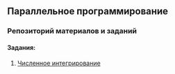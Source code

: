 ## Параллельное программирование

### Репозиторий материалов и заданий

#### Задания:

1. [Численное интегрирование](/task/pp-int)
